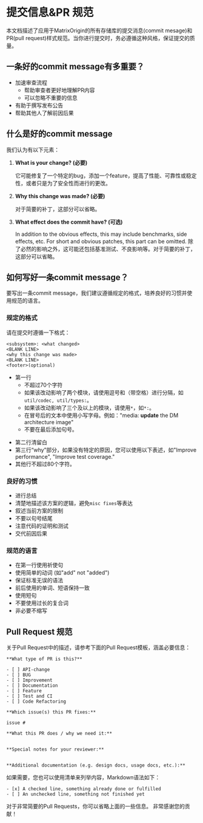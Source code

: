# 提交信息&PR 规范

本文档描述了应用于MatrixOrigin的所有存储库的提交消息(commit mesage)和PR(pull request)样式规范。当你进行提交时，务必遵循这种风格，保证提交的质量。

## 一条好的commit message有多重要？

- 加速审查流程
    - 帮助审查者更好地理解PR内容
    - 可以忽略不重要的信息
- 有助于撰写发布公告
- 帮助其他人了解前因后果

## 什么是好的commit message

我们认为有以下元素：

1. **What is your change? (必要)**


    它可能修复了一个特定的bug，添加一个feature，提高了性能、可靠性或稳定性，或者只是为了安全性而进行的更改。

2. **Why this change was made? (必要)**

    对于简要的补丁，这部分可以省略。

3. **What effect does the commit have? (可选)**

    In addition to the obvious effects, this may include benchmarks, side effects, etc. For short and obvious patches, this part can be omitted.
    除了必然的影响之外，这可能还包括基准测试、不良影响等。对于简要的补丁，这部分可以省略。

## 如何写好一条commit message？

要写出一条commit message，我们建议遵循规定的格式，培养良好的习惯并使用规范的语言。

### 规定的格式

请在提交时遵循一下格式：

```
<subsystem>: <what changed>
<BLANK LINE>
<why this change was made>
<BLANK LINE>
<footer>(optional)
```

+ 第一行
    - 不超过70个字符
    - 如果该改动影响了两个模块，请使用逗号和（带空格）进行分隔，如`util/codec, util/types:`。
    - 如果该改动影响了三个及以上的模块，请使用`*`，如`*:`。
    - 在冒号后的文本中使用小写字母。例如："media: **update** the DM architecture image"
    - 不要在最后添加句号。
- 第二行清留白
- 第三行“why”部分，如果没有特定的原因，您可以使用以下表述，如"Improve performance", "Improve test coverage."
- 其他行不超过80个字符。

### 良好的习惯

- 进行总结
- 清楚地描述该方案的逻辑，避免`misc fixes`等表达
- 叙述当前方案的限制
- 不要以句号结尾
- 注意代码的证明和测试
- 交代前因后果

### 规范的语言

- 在第一行使用祈使句
- 使用简单的动词 (如"add" not "added")
- 保证标准无误的语法
- 前后使用的单词、短语保持一致
- 使用短句
- 不要使用过长的复合词
- 非必要不缩写


## Pull Request 规范

关于Pull Request中的描述，请参考下面的Pull Request模板，涵盖必要信息：


```
**What type of PR is this?**

- [ ] API-change
- [ ] BUG
- [ ] Improvement
- [ ] Documentation
- [ ] Feature
- [ ] Test and CI
- [ ] Code Refactoring

**Which issue(s) this PR fixes:**

issue #

**What this PR does / why we need it:**


**Special notes for your reviewer:**


**Additional documentation (e.g. design docs, usage docs, etc.):**

```

如果需要，您也可以使用清单来列举内容，Markdown语法如下：

```
- [x] A checked line, something already done or fulfilled
- [ ] An unchecked line, something not finished yet
```

对于非常简要的Pull Requests，你可以省略上面的一些信息。
非常感谢您的贡献！